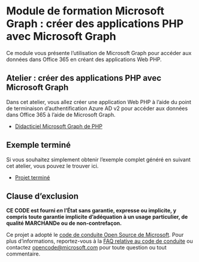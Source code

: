 # <a name="microsoft-graph-training-module---build-php-apps-with-microsoft-graph"></a>Module de formation Microsoft Graph : créer des applications PHP avec Microsoft Graph

Ce module vous présente l’utilisation de Microsoft Graph pour accéder aux données dans Office 365 en créant des applications Web PHP.

## <a name="lab---build-php-apps-with-microsoft-graph"></a>Atelier : créer des applications PHP avec Microsoft Graph

Dans cet atelier, vous allez créer une application Web PHP à l’aide du point de terminaison d’authentification Azure AD v2 pour accéder aux données dans Office 365 à l’aide de Microsoft Graph.

- [Didacticiel Microsoft Graph de PHP](https://docs.microsoft.com/graph/training/php-tutorial)

## <a name="completed-sample"></a>Exemple terminé

Si vous souhaitez simplement obtenir l’exemple complet généré en suivant cet atelier, vous pouvez le trouver ici.

- [Projet terminé](demo)

## <a name="disclaimer"></a>Clause d’exclusion

**CE CODE est fourni *en* l’État sans garantie, expresse ou implicite, y compris toute garantie implicite d’adéquation à un usage particulier, de qualité MARCHANDe ou de non-contrefaçon.**

Ce projet a adopté le [code de conduite Open Source de Microsoft](https://opensource.microsoft.com/codeofconduct/). Pour plus d’informations, reportez-vous à la [FAQ relative au code de conduite](https://opensource.microsoft.com/codeofconduct/faq/) ou contactez [opencode@microsoft.com](mailto:opencode@microsoft.com) pour toute question ou tout commentaire.
